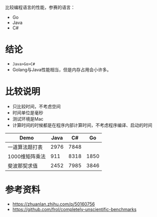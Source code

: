 比较编程语言的性能，参赛的语言：
* Go
* Java
* C#

# 结论
* `Java>Go>C#`
* Golang与Java性能相当，但是内存占用会小许多。  

# 比较说明
* 只比较时间，不考虑空间
* 时间单位是毫秒
* 测试环境是Mac
* 计算时间的时候都是在程序内部计算时间，不考虑程序编译、启动的时间

|Demo|Java|C#|Go|
|---|---|---|---|
|一道算法题打表  | 2976  | 7848   |  |
|1000维矩阵乘法  | 911  |  8318  | 1850 |
|斐波那契求值  | 2452  |  7985  | 3846 |

# 参考资料
* https://zhuanlan.zhihu.com/p/50160756
* https://github.com/frol/completely-unscientific-benchmarks